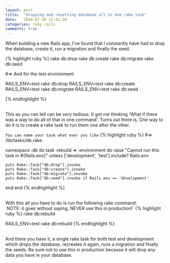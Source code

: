 ```yaml
---
layout: post
title:  "Dropping and resetting database all in one rake task"
date:   2014-07-30 11:41:30
categories: ruby rails
comments: true
---
```


When building a new Rails app, I've found that I constantly have had to drop the database, create it, run a migration and finally the seed.

{% highlight ruby %}
rake db:drop
rake db:create
rake db:migrate
rake db:seed


#=> And for the test environment

RAILS_ENV=test rake db:drop
RAILS_ENV=test rake db:create
RAILS_ENV=test rake db:migrate
RAILS_ENV=test rake db:seed

{% endhighlight %}

<br />
This as you can tell can be very tedious. It got me thinking 'What if there was a way to do all of that in one command'. Turns out there is, One way to do it is to create a rake task to run them one after the other.

`You can name your task what ever you like`
{% highlight ruby %}
#=> /lib/tasks/db.rake

namespace :db do
  task :rebuild => :environment do
    raise "Cannot run this task in #{Rails.env}"
      unless ['development', 'test'].include? Rails.env

    puts Rake::Task["db:drop"].invoke
    puts Rake::Task["db:create"].invoke
    puts Rake::Task["db:migrate"].invoke
    puts Rake::Task["db:seed"].invoke if Rails.env == 'development'
  end
end
{% endhighlight %}

<br />
With this all you have to do is run the following rake command:
<br />
`NOTE: it goes without saying, NEVER use this in production!`
{% highlight ruby %}
rake db:rebuild

RAILS_ENV=test rake db:rebuild
{% endhighlight %}

<br />
And there you have it, a single rake task for both test and development which drops the database, recreates it again, runs a migration and finally the seeds. Be sure not to use this in production because it will drop any data you have in your database.
